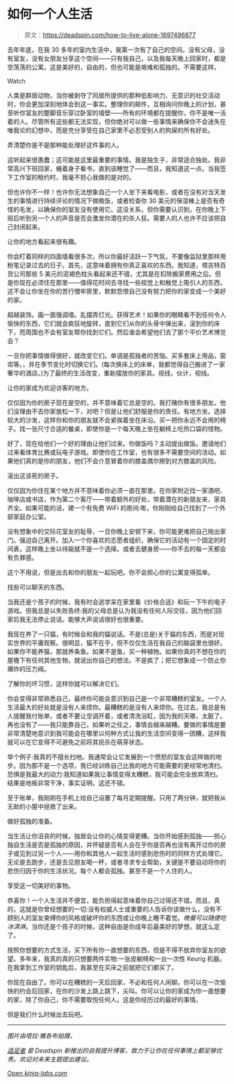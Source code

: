 # 如何一个人生活

> 原文：<https://deadspin.com/how-to-live-alone-1697496877>

去年年底，在我 30 多年的室内生活中，我第一次有了自己的空间。没有父母，没有室友，没有女朋友分享这个空间——只有我自己，以及我每天晚上回家时，都是空荡荡的公寓。这是美好的，自由的，但也可能是艰难和孤独的。不需要这样。

Watch

人类是群居动物，当你被剥夺了同居所提供的那种低影响力、无意识的社交活动时，你会更加深刻地体会到这一事实。整理你的邮件，互相询问你晚上的计划，甚至听你室友的蹩脚音乐穿过卧室的墙壁——所有的环境都在提醒你，你不是唯一活着的人。尽管所有这些都无法实现，但你绝对可以做一些事情来确保你不会迷失在唯我论的幻想中，而是充分享受在自己家里不必忍受别人的狗屎的所有好处。

弄清楚你是不是那种能处理好这件事的人。

这听起来很愚蠢；这可能是这里最重要的事情。我是独生子，非常适合独处。我非常高兴下班回家，蜷着身子看书，直到该睡觉了——而且，我知道这一点。当我签下工作室的租约时，我毫不担心我做的是对的。

但也许你不一样！也许你无法想象自己一个人坐下来看电影，或者在没有对当天发生的事情进行持续评论的情况下做晚饭，或者检查你 30 美元的保湿棒上是否有奇怪的毛发，以确保你的室友没有使用它。这没关系，但你需要认识到，在你晚上下班后听到另一个人的声音是否会激发你潜在的杀人狂。需要人的人也许不应该把自己封闭起来。

让你的地方看起来很有趣。

你会盯着同样的四面墙看很多次，所以你最好活跃一下气氛，不要像监狱里那样用粉笔记录过去的日子。首先，这意味着拥有你真正喜欢的东西。我知道，塔吉特百货公司那些 5 美元的泥褐色枕头看起来还不错，尤其是在扣除搬家费用之后。但是你现在必须住在那里——值得花时间去寻找一些视觉上和触觉上吸引人的东西，这不会让你坐在你的苦行僧牢房里，默默怨恨自己没有努力把你的家变成一个美好的家。

超越装饰。画一面强调墙。乱摆弄灯光。获得艺术！如果你的眼睛看不到任何令人愉快的东西，它们就会疯狂地旋转，直到它们从你的头骨中弹出来，滚到你的床下，而周围也不会有室友帮你找到它们。然后谁会希望他们去了那个平价艺术博览会？

一旦你把事情做得很好，就改变它们。单调是孤独者的苦恼。买多套床上用品，窗帘等。，并在季节变化时切换它们。(每次换床上的床单，我都觉得自己搬进了一家奢华的酒店。)为了最终的生活改变，重新摆放你的家具。视线，伙计，视线。

让你的家成为欢迎访客的地方。

仅仅因为你的房子现在是空的，并不意味着它总是空的。我打赌你有很多朋友。他们没理由不去你家放松一下，对吧？但是让他们舒服是你的责任。有地方坐。选择较大的沙发，这样你和你的朋友就不会紧挨着坐在床沿。买一把你永远不会用的椅子。找一张尺寸合适的餐桌，即使你是一个每天晚上坐在躺椅上吃热口袋的怪物。

好了，现在给他们一个好的理由让他们过来。你做饭吗？主动提出做饭。邀请他们过来看体育比赛或玩电子游戏。即使你在工作室，也有很多不需要空间的活动。如果他们真的是你的朋友，他们不会介意冒着你的膝盖偶尔擦到对方膝盖的风险。

滚出这该死的房子。

仅仅因为你住在某个地方并不意味着你必须一直在那里。在你家附近找一家酒吧、咖啡店或书店，作为第二个客厅——带着额外的好处，带着潜在的新朋友来，家具齐全。如果可能的话，建一个有免费 WiFi 的房间:嘭，你刚刚给自己找到了一个外部家庭办公室。

没有想象中的交际花室友的耻辱，一旦你晚上安顿下来，你可能更难把自己拖出家门。强迫自己离开。加入一个你喜欢的志愿者组织，确保它的活动有一个固定的时间表，这样晚上坐以待毙就不是一个选择。或者去健身房——你不去的每一天都会有负罪感。

这个不用说，但是出去和你的朋友一起玩吧。你不会担心你的公寓变得孤单。

找些可以聊天的东西。

当我还是个孩子的时候，我有时会逃学呆在家里看《价格合适》和玩一下午的电子游戏。但我总是以失败告终:我的父母总是认为我没有任何人际交往，因为他们回家后我无法停止说话。能够大声说话很好也很重要。

我现在养了一只猫，有时候会和我的猫说话。不是(总是)关于猫的东西，而是对现实世界的平庸观察。很明显，猫不在乎，但不仅仅生活在我自己的脑袋里也很好。如果你不能养猫，那就养条鱼。如果不是鱼，买一种植物。如果你真的不想在你的屋檐下有任何其他生物，就说出你自己的想法。不是疯了；把它想象成一个防止你爆炸的压力阀。

了解你的坏习惯，这样你就可以解决它们。

你会变得非常熟悉自己，最终你可能会意识到自己是一个非常糟糕的室友。一个人生活最大的好处就是没有人来烦你。最糟糕的是没有人来烦你。在过去，我总是有人提醒我付账单，或者不要让空调开着，或者清洗浴缸，因为我的天哪，太脏了。再也没有了——我只能靠自己，如果听之任之，事情会越来越糟。要做的事情是要非常清楚地意识到我可能会在哪里以何种方式让我的生活空间变得一团糟，这样我就可以在它变得不可避免之前将其扼杀在萌芽状态。

举个例子:我真的不擅长扫地。我通常会让它发展到一个愤怒的室友会这样做的地步。因为那不是一个选项，我已经训练自己比我的地方可能需要的更经常地清扫。恐惧是我最大的动力:我知道如果我让事情变得太糟糕，我可能会完全放弃清扫。结果是地板非常干净，事实证明，这还不错。

至于账单，我刚刚在手机上给自己设置了每月定期提醒。只用了两分钟，就把我从无助的小屋中拯救了出来。

做好孤独的准备。

当生活让你沮丧的时候，独居会让你的心情变得更糟。当你开始感到孤独——担心独自生活是否是孤独的原因，并怀疑是否有人会在乎你是否再也没有离开过你的房子或见到过另一个人——用你和其他人一起生活时感到悲伤时的同样方式处理它。无论是去跑步，还是去见朋友喝一杯，或者寻求专业帮助，关键是不要自动将你的悲伤归因于你的生活状况。每个人都会孤独。甚至不是一个人住的人。

享受这一切美好的事物。

恭喜你！一个人生活并不便宜，能负担得起意味着你自己过得还不错。而且，真的，这就是你曾经想要的一切:没有权威人士或重要的人告诉你该做什么，没有不顾别人的室友束缚你的风格或破坏你的东西或让你晚上睡不着觉。*晚餐可以随便吃冰淇淋*。当你还是个孩子的时候，这种自由是你成年后最美好的梦想。就这么定了。

按照你想要的方式生活，买下所有你一直想要的东西，但是不得不放弃你室友的欲望。多年来，我真的真的只想要两件实物:一张皮躺椅和一台一次性 Keurig 机器。在我拿到工作室的钥匙后，我甚至在买床之前就把它们都买了。

你现在自由了。你可以在糟糕的一天后回家，不必和任何人闲聊。你可以在一次愉快的约会后回家，在你的沙发上跳上跳下，尖叫。你可以让你的家成为你一直想要的家，除了你自己，你不需要取悦任何人。这是你经历过的最好的事情。

但是我们什么时候出去玩吧。

* * *

*图片由塔拉·雅各布拍摄，*

[*适足者*](http://adequateman.deadspin.com/) *是 Deadspin 新推出的自我提升博客，致力于让你在任何事情上都足够优秀。欢迎对未来主题提出建议。*

[Open *kinja-labs.com*](http://kinja-labs.com/related-widget/?posts=1686821763,1696331674,1691673539&title=More%20Feelings)